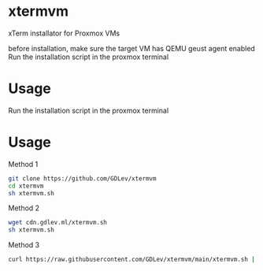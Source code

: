 # xtermvm
xTerm installator for Proxmox VMs

before installation, make sure the target VM has QEMU geust agent enabled
Run the installation script in the proxmox terminal 
# Usage
Run the installation script in the proxmox terminal 
# Usage
Method 1
``` sh
git clone https://github.com/GDLev/xtermvm
cd xtermvm
sh xtermvm.sh
```
Method 2
``` sh
wget cdn.gdlev.ml/xtermvm.sh 
sh xtermvm.sh
```
Method 3
``` sh
curl https://raw.githubusercontent.com/GDLev/xtermvm/main/xtermvm.sh | bash
```
